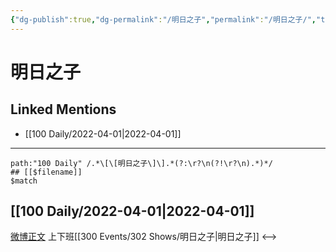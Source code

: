 ```yaml
---
{"dg-publish":true,"dg-permalink":"/明日之子","permalink":"/明日之子/","title":"明日之子","tags":[null]}
---
```


# 明日之子

## Linked Mentions
- [[100 Daily/2022-04-01\|2022-04-01]]


---

```expander
path:"100 Daily" /.*\[\[明日之子\]\].*(?:\r?\n(?!\r?\n).*)*/
## [[$filename]]
$match
```
## [[100 Daily/2022-04-01\|2022-04-01]]
[微博正文](https://m.weibo.cn/7286613425/4620962119291490) 上下班[[300 Events/302 Shows/明日之子\|明日之子]]
<-->
